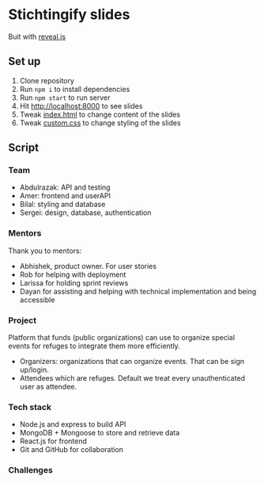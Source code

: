 # Stichtingify slides

Buit with [reveal.js](https://revealjs.com/)

## Set up

1. Clone repository
2. Run `npm i` to install dependencies
3. Run `npm start` to run server
4. Hit [http://localhost:8000](http://localhost:8000) to see slides
5. Tweak [index.html](./index.html) to change content of the slides
6. Tweak [custom.css](./dist/custom.css) to change styling of the slides

## Script

### Team

- Abdulrazak: API and testing
- Amer: frontend and userAPI
- Bilal: styling and database
- Sergei: design, database, authentication

### Mentors

Thank you to mentors:

- Abhishek, product owner. For user stories
- Rob for helping with deployment
- Larissa for holding sprint reviews
- Dayan for assisting and helping with technical implementation and being accessible

### Project

Platform that funds (public organizations) can use to organize special events for refuges to integrate them more efficiently.

- Organizers: organizations that can organize events. That can be sign up/login.
- Attendees which are refuges. Default we treat every unauthenticated user as attendee.

### Tech stack

- Node.js and express to build API
- MongoDB + Mongoose to store and retrieve data
- React.js for frontend
- Git and GitHub for collaboration

### Challenges
